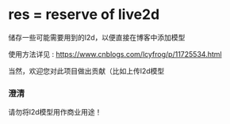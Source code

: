 # res = reserve of live2d

储存一些可能需要用到的l2d，以便直接在博客中添加模型

使用方法详见 : https://www.cnblogs.com/lcyfrog/p/11725534.html 

当然，欢迎您对此项目做出贡献（比如上传l2d模型

### 澄清

请勿将l2d模型用作商业用途！
